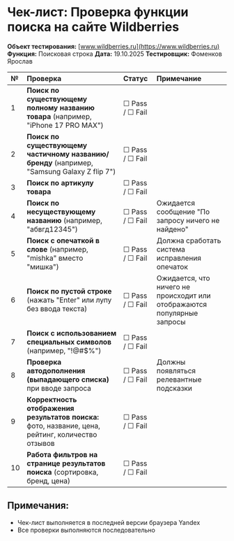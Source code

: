 # Чек-лист: Проверка функции поиска на сайте Wildberries

**Объект тестирования:** [www.wildberries.ru](https://www.wildberries.ru)
**Функция:** Поисковая строка
**Дата:** 19.10.2025
**Тестировщик:** Фоменков Ярослав

| № | Проверка | Статус | Примечание |
| :--- | :--- | :--- | :--- |
| 1 | **Поиск по существующему полному названию товара** (например, "iPhone 17 PRO MAX") | ☐ Pass / ☐ Fail | |
| 2 | **Поиск по существующему частичному названию/бренду** (например, "Samsung Galaxy Z flip 7") | ☐ Pass / ☐ Fail | |
| 3 | **Поиск по артикулу товара** | ☐ Pass / ☐ Fail | |
| 4 | **Поиск по несуществующему названию** (например, "абвгд12345") | ☐ Pass / ☐ Fail | Ожидается сообщение "По запросу ничего не найдено" |
| 5 | **Поиск с опечаткой в слове** (например, "mishka" вместо "мишка") | ☐ Pass / ☐ Fail | Должна сработать система исправления опечаток |
| 6 | **Поиск по пустой строке** (нажать "Enter" или лупу без ввода текста) | ☐ Pass / ☐ Fail | Ожидается, что ничего не происходит или отображаются популярные запросы |
| 7 | **Поиск с использованием специальных символов** (например, "!@#$%") | ☐ Pass / ☐ Fail | |
| 8 | **Проверка автодополнения (выпадающего списка)** при вводе запроса | ☐ Pass / ☐ Fail | Должны появляться релевантные подсказки |
| 9 | **Корректность отображения результатов поиска:** фото, название, цена, рейтинг, количество отзывов | ☐ Pass / ☐ Fail | |
| 10 | **Работа фильтров на странице результатов поиска** (сортировка, бренд, цена) | ☐ Pass / ☐ Fail | |

## Примечания:
- Чек-лист выполняется в последней версии браузера Yandex
- Все проверки выполняются последовательно
